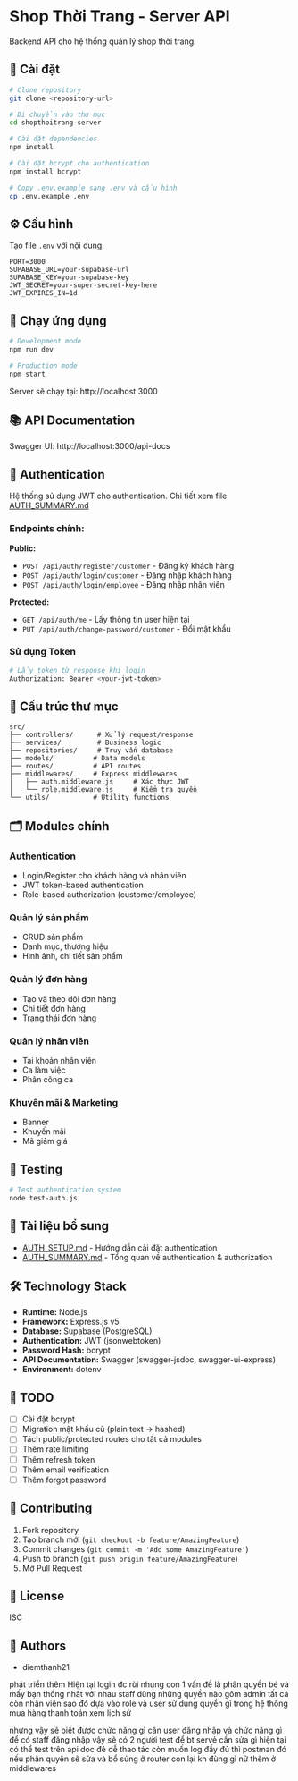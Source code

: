 # Shop Thời Trang - Server API

Backend API cho hệ thống quản lý shop thời trang.

## 🚀 Cài đặt

```bash
# Clone repository
git clone <repository-url>

# Di chuyển vào thư mục
cd shopthoitrang-server

# Cài đặt dependencies
npm install

# Cài đặt bcrypt cho authentication
npm install bcrypt

# Copy .env.example sang .env và cấu hình
cp .env.example .env
```

## ⚙️ Cấu hình

Tạo file `.env` với nội dung:

```env
PORT=3000
SUPABASE_URL=your-supabase-url
SUPABASE_KEY=your-supabase-key
JWT_SECRET=your-super-secret-key-here
JWT_EXPIRES_IN=1d
```

## 🏃 Chạy ứng dụng

```bash
# Development mode
npm run dev

# Production mode
npm start
```

Server sẽ chạy tại: http://localhost:3000

## 📚 API Documentation

Swagger UI: http://localhost:3000/api-docs

## 🔐 Authentication

Hệ thống sử dụng JWT cho authentication. Chi tiết xem file [AUTH_SUMMARY.md](./AUTH_SUMMARY.md)

### Endpoints chính:

**Public:**
- `POST /api/auth/register/customer` - Đăng ký khách hàng
- `POST /api/auth/login/customer` - Đăng nhập khách hàng
- `POST /api/auth/login/employee` - Đăng nhập nhân viên

**Protected:**
- `GET /api/auth/me` - Lấy thông tin user hiện tại
- `PUT /api/auth/change-password/customer` - Đổi mật khẩu

### Sử dụng Token

```bash
# Lấy token từ response khi login
Authorization: Bearer <your-jwt-token>
```

## 📁 Cấu trúc thư mục

```
src/
├── controllers/      # Xử lý request/response
├── services/         # Business logic
├── repositories/     # Truy vấn database
├── models/          # Data models
├── routes/          # API routes
├── middlewares/     # Express middlewares
│   ├── auth.middleware.js     # Xác thực JWT
│   └── role.middleware.js     # Kiểm tra quyền
└── utils/           # Utility functions
```

## 🗂️ Modules chính

### Authentication
- Login/Register cho khách hàng và nhân viên
- JWT token-based authentication
- Role-based authorization (customer/employee)

### Quản lý sản phẩm
- CRUD sản phẩm
- Danh mục, thương hiệu
- Hình ảnh, chi tiết sản phẩm

### Quản lý đơn hàng
- Tạo và theo dõi đơn hàng
- Chi tiết đơn hàng
- Trạng thái đơn hàng

### Quản lý nhân viên
- Tài khoản nhân viên
- Ca làm việc
- Phân công ca

### Khuyến mãi & Marketing
- Banner
- Khuyến mãi
- Mã giảm giá

## 🔧 Testing

```bash
# Test authentication system
node test-auth.js
```

## 📖 Tài liệu bổ sung

- [AUTH_SETUP.md](./AUTH_SETUP.md) - Hướng dẫn cài đặt authentication
- [AUTH_SUMMARY.md](./AUTH_SUMMARY.md) - Tổng quan về authentication & authorization

## 🛠️ Technology Stack

- **Runtime:** Node.js
- **Framework:** Express.js v5
- **Database:** Supabase (PostgreSQL)
- **Authentication:** JWT (jsonwebtoken)
- **Password Hash:** bcrypt
- **API Documentation:** Swagger (swagger-jsdoc, swagger-ui-express)
- **Environment:** dotenv

## 📝 TODO

- [ ] Cài đặt bcrypt
- [ ] Migration mật khẩu cũ (plain text → hashed)
- [ ] Tách public/protected routes cho tất cả modules
- [ ] Thêm rate limiting
- [ ] Thêm refresh token
- [ ] Thêm email verification
- [ ] Thêm forgot password

## 🤝 Contributing

1. Fork repository
2. Tạo branch mới (`git checkout -b feature/AmazingFeature`)
3. Commit changes (`git commit -m 'Add some AmazingFeature'`)
4. Push to branch (`git push origin feature/AmazingFeature`)
5. Mở Pull Request

## 📄 License

ISC

## 👥 Authors

- diemthanh21

phát triển thêm
Hiện tại login đc rùi  nhung con 1 vấn đề là phân quyền 
bé và mấy bạn thống nhất với nhau 
staff dùng những quyền nào gôm admin tất cả còn nhân viên sao đó dựa vào role
và user sử dụng quyền gì trong hệ thông
mua hàng thanh toán xem lịch sử

nhưng vậy sẽ biết được chức năng gì cần user đăng nhập và chức năng gì để có staff đăng nhập vậy sẽ có 2 người test để bt servẻ cần sửa gì 
hiện tại có thể test trên api doc đẻ dễ thao tác còn muốn log đầy đủ thì postman
đó nếu phân quyên sẽ sửa và bổ sủng ở router con lại kh đùng gì nữ thêm ở middlewares